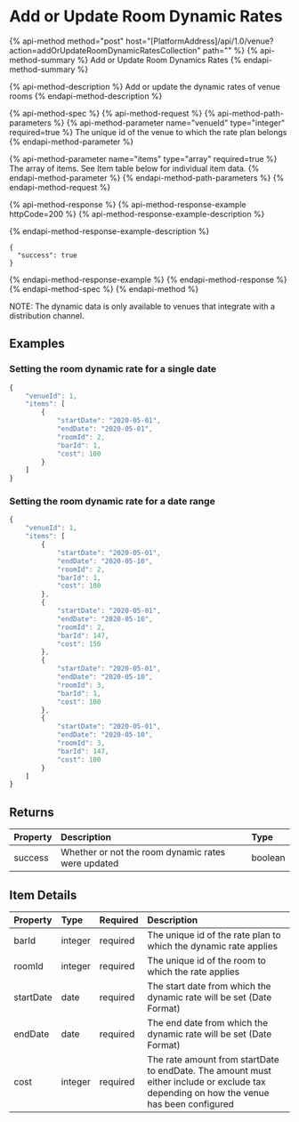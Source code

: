 # Add or Update Room Dynamic Rates

{% api-method method="post" host="\[PlatformAddress\]/api/1.0/venue?action=addOrUpdateRoomDynamicRatesCollection" path="" %}
{% api-method-summary %}
Add or Update Room Dynamics Rates
{% endapi-method-summary %}

{% api-method-description %}
Add or update the dynamic rates of venue rooms
{% endapi-method-description %}

{% api-method-spec %}
{% api-method-request %}
{% api-method-path-parameters %}
{% api-method-parameter name="venueId" type="integer" required=true %}
The unique id of the venue to which the rate plan belongs
{% endapi-method-parameter %}

{% api-method-parameter name="items" type="array" required=true %}
The array of items. See Item table below for individual item data.
{% endapi-method-parameter %}
{% endapi-method-path-parameters %}
{% endapi-method-request %}

{% api-method-response %}
{% api-method-response-example httpCode=200 %}
{% api-method-response-example-description %}

{% endapi-method-response-example-description %}

```text
{
  "success": true
}
```
{% endapi-method-response-example %}
{% endapi-method-response %}
{% endapi-method-spec %}
{% endapi-method %}

NOTE: The dynamic data is only available to venues that integrate with a distribution channel.

## Examples

### Setting the room dynamic rate for a single date

```javascript
{
	"venueId": 1,
	"items": [
		{
			"startDate": "2020-05-01",
			"endDate": "2020-05-01",
			"roomId": 2,
			"barId": 1,
			"cost": 100
		}
	]
}
```

### Setting the room dynamic rate for a date range

```javascript
{
	"venueId": 1,
	"items": [
		{
			"startDate": "2020-05-01",
			"endDate": "2020-05-10",
			"roomId": 2,
			"barId": 1,
			"cost": 100
		},
		{
			"startDate": "2020-05-01",
			"endDate": "2020-05-10",
			"roomId": 2,
			"barId": 147,
			"cost": 150
		},
		{
			"startDate": "2020-05-01",
			"endDate": "2020-05-10",
			"roomId": 3,
			"barId": 1,
			"cost": 100
		},
		{
			"startDate": "2020-05-01",
			"endDate": "2020-05-10",
			"roomId": 3,
			"barId": 147,
			"cost": 100
		}
	]
}
```

## Returns

| Property | Description | Type |
| :--- | :--- | :--- |
| success | Whether or not the room dynamic rates were updated | boolean |

## Item Details

| Property | Type | Required | Description |
| :--- | :--- | :--- | :--- |
| barId | integer | required | The unique id of the rate plan to which the dynamic rate applies |
| roomId | integer | required | The unique id of the room to which the rate applies |
| startDate | date | required | The start date from which the dynamic rate will be set (Date Format) |
| endDate | date | required | The end date from which the dynamic rate will be set (Date Format) |
| cost | integer | required | The rate amount from startDate to endDate. The amount must either include or exclude tax depending on how the venue has been configured |
